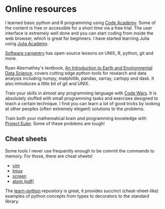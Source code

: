 # Online resources

I learned basic python and R programming using [Code Academy](https://www.codecademy.com/). Some of the content is free or accessible for a short time via a free trial. The user interface is extremely well done and you can start coding from inside the web browser, which is great for beginners. I have started learning Julia using [Julia Academy](https://juliaacademy.com/). 

[Software carpentry](https://software-carpentry.org/lessons/) has open-source lessons on UNIX, R, python, git and more. 

Ryan Abernathey's textbook, [An Introduction to Earth and Environmental Data Science](https://earth-env-data-science.github.io/intro), covers cutting edge python tools for research and data analysis including numpy, matplotlib, pandas, xarray, cartopy and dask. It also introduces a little bit of git and UNIX.

Train your skills in almost any programming language with [Code Wars](https://www.codewars.com/). It is absolutely stuffed with small programming tasks and exercises designed to teach a certain technique. I find you can learn a lot of good tricks by looking at other peoples (often extremely elegant) solutions to the problems. 

Train both your mathematical brain and programming knowledge with [Project Euler](https://projecteuler.net/). Some of these problems are tough!

## Cheat sheets

Some tools I never use frequently enough to be commit the commands to memory. For those, there are cheat sheets!

* [vim](https://vim.rtorr.com/)
* [tmux](https://tmuxcheatsheet.com/)
* [screen](https://kapeli.com/cheat_sheets/screen.docset/Contents/Resources/Documents/index)
* [atom (pdf)](https://assets-global.website-files.com/5c741219fd0819540590e785/5f61661e826c28f76514d284_bugsnag-atom-cheat-sheet.pdf)

The [learn-python](https://github.com/trekhleb/learn-python) repository is great, it provides succinct (cheat-sheet-like) examples of python concepts from types to decorators to the standard library. 
